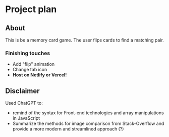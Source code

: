 # Project plan

## About

This is be a memory card game. The user flips cards to find a matching pair.

### Finishing touches

- Add "flip" animation
- Change tab icon
- **Host on Netlify or Vercel!**

## Disclaimer

Used ChatGPT to:

- remind of the syntax for Front-end technologies and array manipulations in JavaScript
- Summarize the methods for image comparison from Stack-Overflow and provide a more modern and streamlined approach (?)
